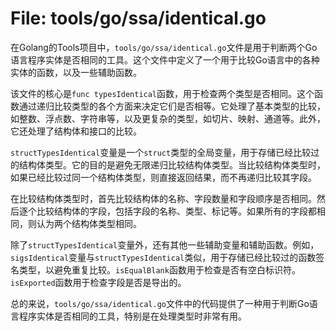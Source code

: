 # File: tools/go/ssa/identical.go

在Golang的Tools项目中，`tools/go/ssa/identical.go`文件是用于判断两个Go语言程序实体是否相同的工具。这个文件中定义了一个用于比较Go语言中的各种实体的函数，以及一些辅助函数。

该文件的核心是`func typesIdentical`函数，用于检查两个类型是否相同。这个函数通过递归比较类型的各个方面来决定它们是否相等。它处理了基本类型的比较，如整数、浮点数、字符串等，以及更复杂的类型，如切片、映射、通道等。此外，它还处理了结构体和接口的比较。

`structTypesIdentical`变量是一个`struct`类型的全局变量，用于存储已经比较过的结构体类型。它的目的是避免无限递归比较结构体类型。当比较结构体类型时，如果已经比较过同一个结构体类型，则直接返回结果，而不再递归比较其字段。

在比较结构体类型时，首先比较结构体的名称、字段数量和字段顺序是否相同。然后逐个比较结构体的字段，包括字段的名称、类型、标记等。如果所有的字段都相同，则认为两个结构体类型相同。

除了`structTypesIdentical`变量外，还有其他一些辅助变量和辅助函数。例如，`sigsIdentical`变量与`structTypesIdentical`类似，用于存储已经比较过的函数签名类型，以避免重复比较。`isEqualBlank`函数用于检查是否有空白标识符。`isExported`函数用于检查字段是否是导出的。

总的来说，`tools/go/ssa/identical.go`文件中的代码提供了一种用于判断Go语言程序实体是否相同的工具，特别是在处理类型时非常有用。

